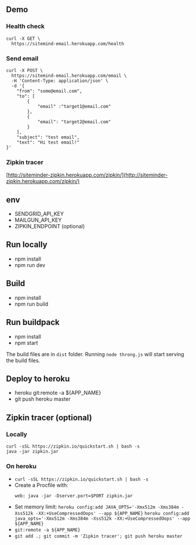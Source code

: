 ## Demo
### Health check
```
curl -X GET \
  https://sitemind-email.herokuapp.com/health
```
### Send email
```
curl -X POST \
  https://sitemind-email.herokuapp.com/email \
  -H 'Content-Type: application/json' \
  -d '{
	"from": "some@email.com",
	"to": [
		{
			"email" :"target1@email.com"
		},
		{
			"email": "target2@email.com"
		}
	],
	"subject": "test email",
	"text": "Hi test email!"
}'
```

### Zipkin tracer
[http://siteminder-zipkin.herokuapp.com/zipkin/](http://siteminder-zipkin.herokuapp.com/zipkin/)


## env
- SENDGRID\_API\_KEY
- MAILGUN\_API\_KEY
- ZIPKIN\_ENDPOINT (optional)

## Run locally
- npm install
- npm run dev


## Build
- npm install
- npm run build


## Run buildpack
- npm install
- npm start

The build files are in `dist` folder. Running `node throng.js` will start serving the build files.


## Deploy to heroku
- heroku git:remote -a ${APP_NAME}
- git push heroku master


## Zipkin tracer (optional)
### Locally
```
curl -sSL https://zipkin.io/quickstart.sh | bash -s
java -jar zipkin.jar
```

### On heroku
- `curl -sSL https://zipkin.io/quickstart.sh | bash -s`
- Create a Procfile with:
	```
	web: java -jar -Dserver.port=$PORT zipkin.jar
	```
- Set memory limit:
`heroku config:add JAVA_OPTS='-Xmx512m -Xms384m -Xss512k -XX:+UseCompressedOops' --app ${APP_NAME}`
`heroku config:add java_opts='-Xmx512m -Xms384m -Xss512k -XX:+UseCompressedOops' --app ${APP_NAME}`
- `git:remote -a ${APP_NAME}`
- `git add .; git commit -m 'Zipkin tracer'; git push heroku master`